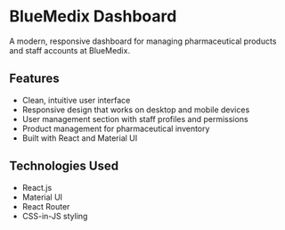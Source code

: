 # BlueMedix Dashboard

A modern, responsive dashboard for managing pharmaceutical products and staff accounts at BlueMedix.

## Features

- Clean, intuitive user interface
- Responsive design that works on desktop and mobile devices
- User management section with staff profiles and permissions
- Product management for pharmaceutical inventory
- Built with React and Material UI

## Technologies Used

- React.js
- Material UI
- React Router
- CSS-in-JS styling
